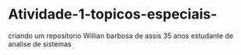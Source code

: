 # Atividade-1-topicos-especiais-
criando um repositorio
Willian barbosa de assis 35 anos 
estudante de analise de sistemas
